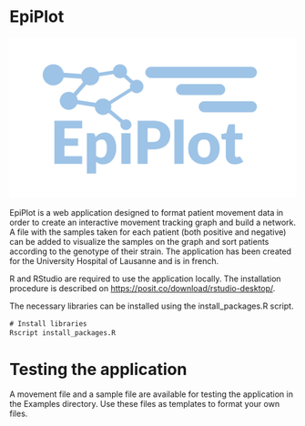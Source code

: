 # EpiPlot

![](www/Epiplot_logo.png)

EpiPlot is a web application designed to format patient movement data in order to create an interactive movement tracking graph and build a network. A file with the samples taken for each patient (both positive and negative) can be added to visualize the samples on the graph and sort patients according to the genotype of their strain. The application has been created for the University Hospital of Lausanne and is in french.

R and RStudio are required to use the application locally. The installation procedure is described on <https://posit.co/download/rstudio-desktop/>.

The necessary libraries can be installed using the install_packages.R script.

```         
# Install libraries
Rscript install_packages.R
```

# Testing the application

A movement file and a sample file are available for testing the application in the Examples directory. Use these files as templates to format your own files.
